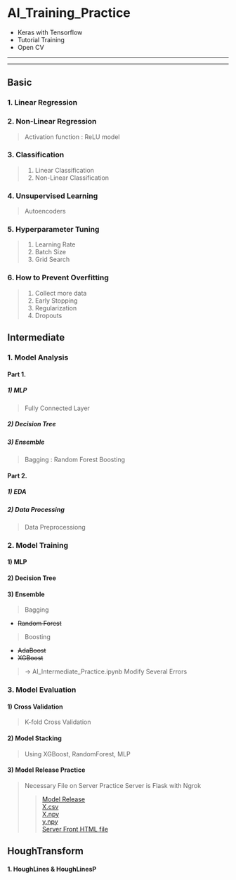 # AI_Training_Practice

- Keras with Tensorflow
- Tutorial Training
- Open CV
---

---

## Basic
### 1. Linear Regression
### 2. Non-Linear Regression
  > Activation function : ReLU model
### 3. Classification
  > 1) Linear Classification
  > 2) Non-Linear Classification
### 4. Unsupervised Learning
  > Autoencoders
### 5. Hyperparameter Tuning
  > 1) Learning Rate
  > 2) Batch Size
  > 3) Grid Search
### 6. How to Prevent Overfitting
  > 1) Collect more data
  > 2) Early Stopping
  > 3) Regularization
  > 4) Dropouts

## Intermediate
### 1. Model Analysis
#### Part 1.
##### 1) MLP
  > Fully Connected Layer
##### 2) Decision Tree
##### 3) Ensemble
  > Bagging : Random Forest
  > Boosting

#### Part 2.
##### 1) EDA
##### 2) Data Processing
  > Data Preprocessiong

### 2. Model Training
#### 1) MLP
#### 2) Decision Tree
#### 3) Ensemble
  > Bagging
  - ~~Random Forest~~
  > Boosting
  - ~~AdaBoost~~
  - ~~XGBoost~~
  > -> AI_Intermediate_Practice.ipynb
  > Modify Several Errors

### 3. Model Evaluation
#### 1) Cross Validation
  > K-fold Cross Validation
#### 2) Model Stacking
  > Using XGBoost, RandomForest, MLP
#### 3) Model Release Practice
  > Necessary File on Server Practice
  > Server is Flask with Ngrok
  >> [Model Release](https://github.com/WarpHero/AI_Training_Practice/blob/main/mlp_v0.1.h5) </br>
  >> [X.csv](https://github.com/WarpHero/AI_Training_Practice/blob/main/X.csv) </br>
  >> [X.npy](https://github.com/WarpHero/AI_Training_Practice/blob/main/X.npy) </br>
  >> [y.npy](https://github.com/WarpHero/AI_Training_Practice/blob/main/y.npy) </br>
  >> [Server Front HTML file](https://github.com/WarpHero/AI_Training_Practice/blob/main/submit_form.html) </br>



## HoughTransform
#### 1. HoughLines & HoughLinesP
